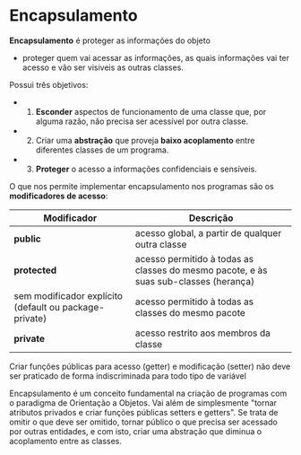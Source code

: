 # Encapsulamento

**Encapsulamento** é proteger as informações do objeto
  - proteger quem vai acessar as informações, as quais informações vai ter acesso e vão ser visiveis as outras classes.
  
  Possui três objetivos:
  - 1. **Esconder** aspectos de funcionamento de uma classe que, por alguma razão, não precisa ser acessível por outra classe.
  - 2. Criar uma **abstração** que proveja **baixo acoplamento** entre diferentes classes de um programa.
  - 3. **Proteger** o acesso a informações confidenciais e sensíveis.

O que nos permite implementar encapsulamento nos programas são os **modificadores de acesso**:

| Modificador  | Descrição |
| ------------------- | ------------------- |
| **public** | acesso global, a partir de qualquer outra classe |
| **protected** | acesso permitido à todas as classes do mesmo pacote, e às suas sub-classes (herança) |
| sem modificador explícito (default ou package-private) | acesso permitido à todas as classes do mesmo pacote |
| **private** | acesso restrito aos membros da classe |

Criar funções públicas para acesso (getter) e modificação (setter) não deve ser praticado de forma indiscriminada para todo tipo de variável

Encapsulamento é um conceito fundamental na criação de programas com o paradigma de Orientação a Objetos. Vai além de simplesmente "tornar atributos privados e criar funções públicas setters e getters". Se trata de omitir o que deve ser omitido, tornar público o que precisa ser acessado por outras entidades, e com isto, criar uma abstração que diminua o acoplamento entre as classes.
